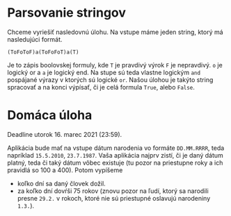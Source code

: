 # Parsovanie stringov

Chceme vyriešiť nasledovnú úlohu. Na vstupe máme jeden string, ktorý má nasledujúci formát. 

`(ToFoToF)a(ToFoFoT)a(T)`

Je to zápis boolovskej formuly, kde `T` je pravdivý výrok `F` je nepravdivý. `o` je logický or a `a` je logický end. Na stupe sú teda vlastne logickým `and` pospájané výrazy v ktorých sú logické `or`. Našou úlohou je takýto string spracovať a na konci výpísať, či je celá formula `True`, alebo `False`. 

# Domáca úloha

Deadline utorok 16. marec 2021 (23:59).

Aplikácia bude mať na vstupe dátum narodenia vo formáte `DD.MM.RRRR`, teda napríklad `15.5.2010`, `23.7.1987`. Vaša aplikácia najprv zistí, či je daný dátum platný, teda či taký dátum vôbec existuje (tu pozor na priestupne roky a ich pravidlá so 100 a 400). Potom vypíšeme 
* koľko dní sa daný človek dožil.
* za koľko dní dovŕši 75 rokov (znovu pozor na ľudí, ktorý sa narodili presne `29.2.` v rokoch, ktoré nie sú priestupné oslavujú narodeniny `1.3.`). 